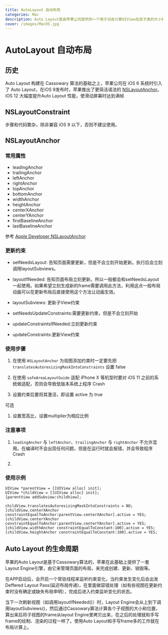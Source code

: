 ```yaml
---
title: AutoLayout 自动布局
categories: Mac
description: Auto Layout是由苹果公司提供的一个用于动态计算UIView及其子类的大小和位置的库
cover: /images/MacOS.jpg
---
```


# AutoLayout 自动布局

## 历史

Auto Layout 构建在 Cassowary 算法的基础之上，苹果公司在 iOS 6 系统时引入了 Auto Layout，在iOS 9发布时，苹果推出了更简洁语法的 [NSLayoutAnchor](https://developer.apple.com/documentation/uikit/nslayoutanchor)。iOS 12 大幅度提升Auto Layout 性能，使滑动屏幕时达到满帧

## NSLayoutConstraint

步骤和代码繁杂，除非兼容 iOS 9 以下，否则不建议使用。

## NSLayoutAnchor

### 常用属性

- leadingAnchor
- trailingAnchor
- leftAnchor
- rightAnchor
- topAnchor
- bottomAnchor
- widthAnchor
- heightAnchor
- centerXAnchor
- centerYAnchor
- firstBaselineAnchor
- lastBaselineAnchor

参考 [Apple Developer NSLayoutAnchor](https://developer.apple.com/documentation/uikit/nslayoutanchor)

### 更新约束

- setNeedsLayout: 告知页面需要更新，但是不会立刻开始更新。执行后会立刻调用layoutSubviews。

- layoutIfNeeded: 告知页面布局立刻更新。所以一般都会和setNeedsLayout一起使用。如果希望立刻生成新的frame需要调用此方法，利用这点一般布局动画可以在更新布局后直接使用这个方法让动画生效。

- layoutSubviews: 更新子View约束

- setNeedsUpdateConstraints:需要更新约束，但是不会立刻开始

- updateConstraintsIfNeeded:立刻更新约束

- updateConstraints:更新View约束


### 使用步骤

1. 在使用 `NSLayoutAnchor` 为视图添加约束时一定要先把`translatesAutoresizingMaskIntoConstraints` 设置 false

2. 在使用 `safeAreaLayoutGuide` 适配 iPhone X 等机型时要对 iOS 11 之前的系统做适配，否则会导致低版本系统上程序 Crash

3. 设置约束后要将其激活，即设置 active 为 true

可选

1. 设置宽高比，设置multiplier为相应比例



### 注意事项

1. `leadingAnchor` 与 `leftAnchor`、`trailingAnchor` 与 `rightAnchor` 不允许混用。在编译时不会出现任何问题，但是在运行时就会报错，并会导致程序 Crash

2. 




### 使用示例

```objc
UIView *parentView = [[UIView alloc] init];
UIView *childView = [[UIView alloc] init];
[parentView addSubview:childView];

childView.translatesAutoresizingMaskIntoConstraints = NO;
[childView.centerXAnchor constraintEqualToAnchor:parentView.centerXAnchor].active = YES;
[childView.centerYAnchor constraintEqualToAnchor:parentView.centerYAnchor].active = YES;
[childView.widthAnchor constraintEqualToConstant:100].active = YES;
[childView.heightAnchor constraintEqualToConstant:100].active = YES;
```

## Auto Layout 的生命周期

苹果的Auto Layout是基于Cassowary算法的，苹果在此基础上提供了一套Layout Engine引擎，由它来管理页面的布局，来完成创建、更新、销毁等。

在APP启动后，会开启一个常驻线程来监听约束变化，当约束发生变化后会出发Deffered Layout Pass(延迟布局传递)，在里面做容错处理（如有些视图在更新约束时没有确定或缺失布局申明），完成后进入约束监听变化的状态。

当下一次刷新视图（如调用layoutIfNeeded()）时，Layout Engine会从上到下调用layoutSubviews()，然后通过Cassowary算法计算各个子视图的大小和位置，算出来后将子视图的frame从layout Engine里拷贝出来，在之后的处理就和手写frame的绘制、渲染的过程一样了。使用Auto Layout和手写frame多的工作就在布局计算上。
